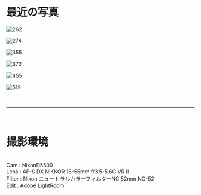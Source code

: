 # 最近の写真

![262](https://github.com/HiEN63/page_img/blob/master/img/DSC_0262.jpg)

![274](https://github.com/HiEN63/page_img/blob/master/img/DSC_0274.jpg)

![355](https://github.com/HiEN63/page_img/blob/master/img/DSC_0355.jpg)

![372](https://github.com/HiEN63/page_img/blob/master/img/DSC_0372.jpg)

![455](https://github.com/HiEN63/page_img/blob/master/img/DSC_0455.jpg)

![519](https://github.com/HiEN63/page_img/blob/master/img/DSC_0519.jpg)

<br>

***

<br>

# 撮影環境

<br>
Cam : NikonD5500 <br>
Lens : AF-S DX NIKKOR 18-55mm f/3.5-5.6G VR II <br>
Filter : Nikon ニュートラルカラーフィルターNC 52mm NC-52  <br>
Edit : Adobe LightRoom <br>


